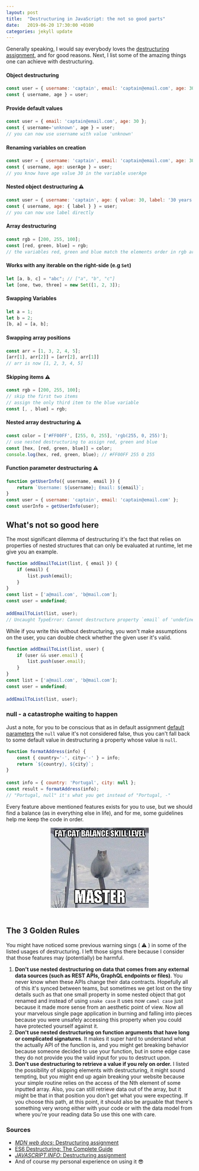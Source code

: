 ```yaml
---
layout: post
title:  "Destructuring in JavaScript: the not so good parts"
date:   2019-06-20 17:30:00 +0100
categories: jekyll update
---
```


Generally speaking, I would say everybody loves the <a href="https://developer.mozilla.org/en-US/docs/Web/JavaScript/Reference/Operators/Destructuring_assignment" target="_blank" title="the destructuring assignment syntax MDN web docs">destructuring assignment</a>, and for good reasons. Next, I list some of the amazing things one can achieve with destructuring.

#### Object destructuring
```javascript
const user = { username: 'captain', email: 'captain@email.com', age: 30 };
const { username, age } = user;
```
#### Provide default values
```javascript
const user = { email: 'captain@email.com', age: 30 };
const { username='unknown', age } = user;
// you can now use username with value 'unknown'
```
#### Renaming variables on creation
```javascript
const user = { username: 'captain', email: 'captain@email.com', age: 30 };
const { username, age: userAge } = user;
// you know have age value 30 in the variable userAge
```
#### Nested object destructuring ⚠️
```javascript
const user = { username: 'captain', age: { value: 30, label: '30 years old' }};
const { username, age: { label } } = user;
// you can now use label directly
```
#### Array destructuring
```javascript
const rgb = [200, 255, 100];
const [red, green, blue] = rgb;
// the variables red, green and blue match the elements order in rgb array
```
#### Works with any iterable on the right-side (e.g `Set`)
```javascript
let [a, b, c] = "abc"; // ["a", "b", "c"]
let [one, two, three] = new Set([1, 2, 3]);
```
#### Swapping Variables
```javascript
let a = 1;
let b = 2;
[b, a] = [a, b];
```
#### Swapping array positions
```javascript
const arr = [1, 3, 2, 4, 5];
[arr[1], arr[2]] = [arr[2], arr[1]]
// arr is now [1, 2, 3, 4, 5]
```
#### Skipping items ⚠️
```javascript
const rgb = [200, 255, 100];
// skip the first two items
// assign the only third item to the blue variable
const [, , blue] = rgb;
```
#### Nested array destructuring ⚠️
```javascript
const color = ['#FF00FF', [255, 0, 255], 'rgb(255, 0, 255)'];
// use nested destructuring to assign red, green and blue
const [hex, [red, green, blue]] = color;
console.log(hex, red, green, blue); // #FF00FF 255 0 255
```
#### Function parameter destructuring ⚠️
```javascript
function getUserInfo({ username, email }) {
    return `Username: ${username}; Email: ${email}`;
}
const user = { username: 'captain', email: 'captain@email.com' };
const userInfo = getUserInfo(user);
```

## What's not so good here

The most significant dilemma of destructuring it's the fact that relies on properties of nested structures that can only be evaluated at runtime, let me give you an example.

```javascript
function addEmailToList(list, { email }) {
    if (email) {
        list.push(email);
    }
}
const list = ['a@mail.com', 'b@mail.com'];
const user = undefined;

addEmailToList(list, user);
// Uncaught TypeError: Cannot destructure property `email` of 'undefined' or 'null'
```

While if you write this without destructuring, you won't make assumptions on the user, you can double check whether the given user it's valid.

```javascript
function addEmailToList(list, user) {
    if (user && user.email) {
        list.push(user.email);
    }
}
const list = ['a@mail.com', 'b@mail.com'];
const user = undefined;

addEmailToList(list, user);
```

### null - a catastrophe waiting to happen

Just a note, for you to be conscious that as in default assignment <a href="https://developer.mozilla.org/en-US/docs/Web/JavaScript/Reference/Functions/Default_parameters" target="_blank" title="default function parameters allow named parameters to be initialized with default values">default parameters</a> the `null` value it's not considered false, thus you can't fall back to some default value in destructuring a property whose value is `null`.

```javascript
function formatAddress(info) {
    const { country='-', city='-' } = info;
    return `${country}, ${city}`;
}

const info = { country: 'Portugal', city: null };
const result = formatAddress(info);
// "Portugal, null" it's what you get instead of "Portugal, -"
```

Every feature above mentioned features exists for you to use, but we should find a balance (as in everything else in life), and for me, some guidelines help me keep the code in order.

<div style="text-align:center;">
    <img alt="cat kong fu balance" src="/assets/img/destructuring-the-not-so-good-parts/fat-cat-balance.jpg"/>
</div>
<br/>

## The 3 Golden Rules

You might have noticed some previous warning sings ( ⚠️ ) in some of the listed usages of destructuring. I left those signs there because I consider that those features may (potentially) be harmful.

1. **Don't use nested destructuring on data that comes from any external data sources (such as REST APIs, GraphQL endpoints or files)**. You never know when these APIs change their data contracts. Hopefully all of this it's synced between teams, but sometimes we get lost on the tiny details such as that one small property in some nested object that got renamed and instead of using `snake case` it uses now `camel case` just because it made more sense from an aesthetic point of view. Now all your marvelous single page application in burning and falling into pieces because you were unsafely accessing this property when you could have protected yourself against it.
2. **Don't use nested destructuring on function arguments that have long or complicated signatures**. It makes it super hard to understand what the actually API of the function is, and you might get breaking behavior because someone decided to use your function, but in some edge case they do not provide you the valid input for you to destruct upon.
3. **Don't use destructuring to retrieve a value if you rely on order.** I listed the possibility of skipping elements with destructuring, it might sound tempting, but you might end up again breaking your website because your simple routine relies on the access of the Nth element of some inputted array. Also, you can still retrieve data out of the array, but it might be that in that position you don't get what you were expecting. If you choose this path, at this point, it should also be arguable that there's something very wrong either with your code or with the data model from where you're your reading data  So use this one with care.

### Sources
- <a href="https://developer.mozilla.org/en-US/docs/Web/JavaScript/Reference/Operators/Destructuring_assignment" target="_blank" title="the destructuring assignment syntax MDN web docs">*MDN web docs*: Destructuring assignment</a>
- <a href="https://developer.mozilla.org/en-US/docs/Web/JavaScript/Reference/Operators/Destructuring_assignment" target="_blank" title="medium es6 destructuring the complete guide">ES6 Destructuring: The Complete Guide</a>
- <a href="https://javascript.info/destructuring-assignment" target="_blank" title="javascript info destructuring assignment">*JAVASCRIPT.INFO*: Destructuring assignment</a>
- And of course my personal experience on using it 😎


